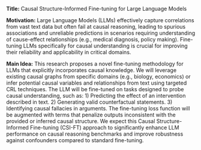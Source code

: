 **Title:** Causal Structure-Informed Fine-tuning for Large Language Models

**Motivation:** Large Language Models (LLMs) effectively capture correlations from vast text data but often fail at causal reasoning, leading to spurious associations and unreliable predictions in scenarios requiring understanding of cause-effect relationships (e.g., medical diagnosis, policy making). Fine-tuning LLMs specifically for causal understanding is crucial for improving their reliability and applicability in critical domains.

**Main Idea:** This research proposes a novel fine-tuning methodology for LLMs that explicitly incorporates causal knowledge. We will leverage existing causal graphs from specific domains (e.g., biology, economics) or infer potential causal variables and relationships from text using targeted CRL techniques. The LLM will be fine-tuned on tasks designed to probe causal understanding, such as: 1) Predicting the effect of an intervention described in text. 2) Generating valid counterfactual statements. 3) Identifying causal fallacies in arguments. The fine-tuning loss function will be augmented with terms that penalize outputs inconsistent with the provided or inferred causal structure. We expect this Causal Structure-Informed Fine-tuning (CSI-FT) approach to significantly enhance LLM performance on causal reasoning benchmarks and improve robustness against confounders compared to standard fine-tuning.